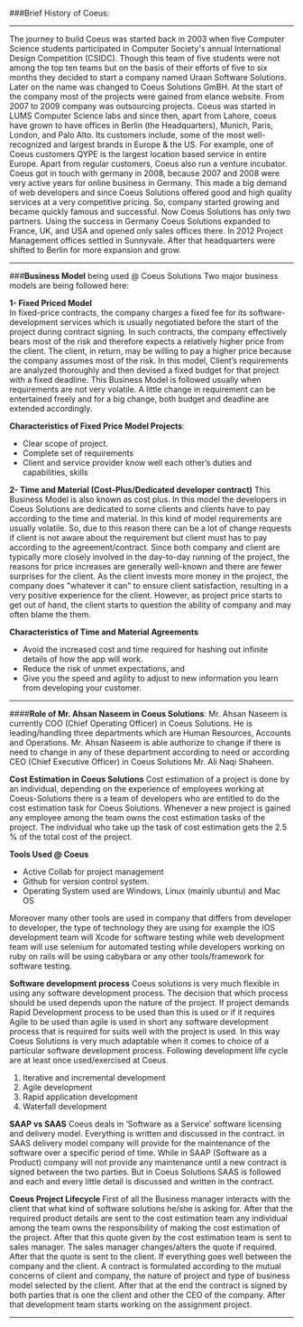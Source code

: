 
###Brief History of Coeus:


----------


The journey to build Coeus was started back in 2003 when five Computer Science students participated in Computer Society's annual International Design Competition (CSIDC). Though this team of five students were not among the top ten teams but on the basis of their efforts of five to six months they decided to start a company named Uraan Software Solutions. Later on the name was changed to Coeus Solutions GmBH. At the start of the company most of the projects were gained from elance website. From 2007 to 2009 company was outsourcing projects. Coeus was started in LUMS Computer Science labs and since then, apart from Lahore, coeus have grown to have offices in Berlin (the Headquarters), Munich, Paris, London, and Palo Alto. Its customers include, some of the most well-recognized and largest brands in Europe & the US. For example, one of Coeus customers QYPE is the largest location based service in entire Europe. Apart from regular customers, Coeus also run a venture incubator. Coeus got in touch with germany in 2008, because 2007 and 2008 were very active years for online business in Germany. This made a big demand of web developers and since Coeus Solutions offered good and high quality services at a very competitive pricing. So, company started growing and became quickly famous and successful. Now Coeus Solutions has only two partners.
Using the success in Germany Coeus Solutions expanded to France, UK, and USA and opened only sales offices there. In 2012 Project Management offices settled in Sunnyvale. After that headquarters were shifted to Berlin for more expansion and grow.


----------


###**Business Model** being used @ Coeus Solutions
Two major business models are being followed here:

**1-  Fixed Priced Model**  
In fixed-price contracts, the company charges a fixed fee for its software-development services which is usually negotiated before the start of the project during contract signing. In such contracts, the company effectively bears most of the risk and therefore expects a relatively higher price from the client. The client, in return, may be willing to pay a higher price because the company assumes most of the risk.	In this model, Client’s requirements are analyzed thoroughly and then devised a fixed budget for that project with a fixed deadline. This Business Model is followed usually when requirements are not very volatile. A little change in requirement can be entertained freely and for a big change, both budget and deadline are extended accordingly.

**Characteristics of Fixed Price Model Projects**:

 - Clear scope of project.
 - Complete set of requirements
 - Client and service provider know well each other’s duties and capabilities, skills 

**2-  Time and Material (Cost-Plus/Dedicated developer contract)**
	This Business Model is also known as cost plus. In this model the developers in Coeus Solutions are dedicated to some clients and clients have to pay according to the time and material. In this kind of model requirements are usually volatile. So, due to this reason there can be a lot of change requests if client is not aware about the requirement but client must has to pay according to the agreement/contract. Since both company and client are typically more closely involved in the day-to-day running of the project, the reasons for price increases are generally well-known and there are fewer surprises for the client. As the client invests more money in the project, the company does "whatever it can" to ensure client satisfaction, resulting in a very positive experience for the client. However, as project price starts to get out of hand, the client starts to question the ability of company and may often blame the them.

**Characteristics of Time and Material Agreements**

 - Avoid the increased cost and time required for hashing out infinite details of how the app will work.
 - Reduce the risk of unmet expectations, and
 - Give you the speed and agility to adjust to new information you learn from developing your customer.


----------


####**Role of Mr. Ahsan Naseem in Coeus Solutions**:
Mr. Ahsan Naseem is currently COO (Chief Operating Officer) in Coeus Solutions. He is leading/handling three departments which are Human Resources, Accounts and Operations.
Mr. Ahsan Naseem is able authorize to change if there is need to change in any of these department according to need or according CEO (Chief Executive Officer) in Coeus Solutions Mr. Ali Naqi Shaheen.


**Cost Estimation in Coeus Solutions**
Cost estimation of a project is done by an individual, depending on the experience of employees working at Coeus-Solutions there is a team of developers who are entitled to do the cost estimation task for Coeus Solutions. Whenever a new project is gained any employee among the team owns the cost estimation tasks of the project. The individual who take up the task of cost estimation gets the 2.5 % of the total cost of the project. 

**Tools Used @ Coeus**
- Active Collab for project management
- Github for version control system.
- Operating System used are Windows, Linux (mainly ubuntu) and Mac OS

Moreover  many other tools are used in company that differs from developer to developer, the type of technology they are using for example the IOS development team will Xcode for software testing while web development team will use selenium for automated testing while developers working on ruby on rails will be using cabybara or any other tools/framework for software testing.


**Software development process**
Coeus solutions is very much flexible in using any software development process. The decision that which process should be used depends upon the nature of the project. If project demands Rapid Development process to be used than this is used or if it requires Agile to be used than agile is used in short any software development process that is required for suits well with the project is used. In this way Coeus Solutions is very much adaptable when it comes to choice of a particular software development process. Following development life cycle are at least once used/exercised at Coeus.

1) Iterative and incremental development
2) Agile development
3) Rapid application development
4) Waterfall development 




**SAAP vs SAAS**
Coeus deals in ‘Software as a Service’ software licensing and delivery model. Everything is written and discussed in the contract. in SAAS delivery model company will provide for the maintenance of the software over a specific period of time. While in SAAP (Software as a Product) company will not provide any maintenance until a new contract is signed between the two parties. But in Coeus Solutions SAAS is followed and each and every little detail is discussed and written in the contract. 


**Coeus Project Lifecycle**
First of all the Business manager interacts with the client that what kind of software solutions he/she is asking for. After that the required product details are sent to the cost estimation team any individual among the team owns the responsibility of making the cost estimation of the project. After that this quote given by the cost estimation team is sent to sales manager. The sales manager changes/alters the quote if required. After that the quote is sent to the client. If everything goes well between the company and the client. A contract is formulated according to the mutual concerns of client and company, the nature of project and type of business model selected by the client. After that at the end the contract is signed by both parties that is one the client and other the CEO of the company. After that development team starts working on the assignment project.


----------
